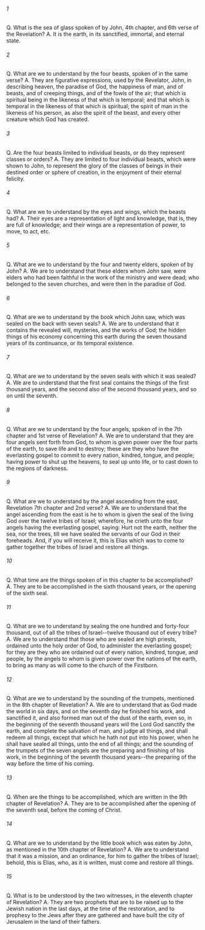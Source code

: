 ###### 1
Q. What is the sea of glass spoken of by John, 4th chapter, and 6th verse of the Revelation? A. It is the earth, in its sanctified, immortal, and eternal state.

###### 2
Q. What are we to understand by the four beasts, spoken of in the same verse? A. They are figurative expressions, used by the Revelator, John, in describing heaven, the paradise of God, the happiness of man, and of beasts, and of creeping things, and of the fowls of the air; that which is spiritual being in the likeness of that which is temporal; and that which is temporal in the likeness of that which is spiritual; the spirit of man in the likeness of his person, as also the spirit of the beast, and every other creature which God has created.

###### 3
Q. Are the four beasts limited to individual beasts, or do they represent classes or orders? A. They are limited to four individual beasts, which were shown to John, to represent the glory of the classes of beings in their destined order or sphere of creation, in the enjoyment of their eternal felicity.

###### 4
Q. What are we to understand by the eyes and wings, which the beasts had? A. Their eyes are a representation of light and knowledge, that is, they are full of knowledge; and their wings are a representation of power, to move, to act, etc.

###### 5
Q. What are we to understand by the four and twenty elders, spoken of by John? A. We are to understand that these elders whom John saw, were elders who had been faithful in the work of the ministry and were dead; who belonged to the seven churches, and were then in the paradise of God.

###### 6
Q. What are we to understand by the book which John saw, which was sealed on the back with seven seals? A. We are to understand that it contains the revealed will, mysteries, and the works of God; the hidden things of his economy concerning this earth during the seven thousand years of its continuance, or its temporal existence.

###### 7
Q. What are we to understand by the seven seals with which it was sealed? A. We are to understand that the first seal contains the things of the first thousand years, and the second also of the second thousand years, and so on until the seventh.

###### 8
Q. What are we to understand by the four angels, spoken of in the 7th chapter and 1st verse of Revelation? A. We are to understand that they are four angels sent forth from God, to whom is given power over the four parts of the earth, to save life and to destroy; these are they who have the everlasting gospel to commit to every nation, kindred, tongue, and people; having power to shut up the heavens, to seal up unto life, or to cast down to the regions of darkness.

###### 9
Q. What are we to understand by the angel ascending from the east, Revelation 7th chapter and 2nd verse? A. We are to understand that the angel ascending from the east is he to whom is given the seal of the living God over the twelve tribes of Israel; wherefore, he crieth unto the four angels having the everlasting gospel, saying: Hurt not the earth, neither the sea, nor the trees, till we have sealed the servants of our God in their foreheads. And, if you will receive it, this is Elias which was to come to gather together the tribes of Israel and restore all things.

###### 10
Q. What time are the things spoken of in this chapter to be accomplished? A. They are to be accomplished in the sixth thousand years, or the opening of the sixth seal.

###### 11
Q. What are we to understand by sealing the one hundred and forty-four thousand, out of all the tribes of Israel--twelve thousand out of every tribe? A. We are to understand that those who are sealed are high priests, ordained unto the holy order of God, to administer the everlasting gospel; for they are they who are ordained out of every nation, kindred, tongue, and people, by the angels to whom is given power over the nations of the earth, to bring as many as will come to the church of the Firstborn.

###### 12
Q. What are we to understand by the sounding of the trumpets, mentioned in the 8th chapter of Revelation? A. We are to understand that as God made the world in six days, and on the seventh day he finished his work, and sanctified it, and also formed man out of the dust of the earth, even so, in the beginning of the seventh thousand years will the Lord God sanctify the earth, and complete the salvation of man, and judge all things, and shall redeem all things, except that which he hath not put into his power, when he shall have sealed all things, unto the end of all things; and the sounding of the trumpets of the seven angels are the preparing and finishing of his work, in the beginning of the seventh thousand years--the preparing of the way before the time of his coming.

###### 13
Q. When are the things to be accomplished, which are written in the 9th chapter of Revelation? A. They are to be accomplished after the opening of the seventh seal, before the coming of Christ.

###### 14
Q. What are we to understand by the little book which was eaten by John, as mentioned in the 10th chapter of Revelation? A. We are to understand that it was a mission, and an ordinance, for him to gather the tribes of Israel; behold, this is Elias, who, as it is written, must come and restore all things.

###### 15
Q. What is to be understood by the two witnesses, in the eleventh chapter of Revelation? A. They are two prophets that are to be raised up to the Jewish nation in the last days, at the time of the restoration, and to prophesy to the Jews after they are gathered and have built the city of Jerusalem in the land of their fathers.

